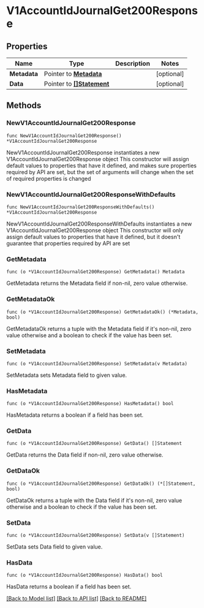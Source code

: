# V1AccountIdJournalGet200Response

## Properties

Name | Type | Description | Notes
------------ | ------------- | ------------- | -------------
**Metadata** | Pointer to [**Metadata**](Metadata.md) |  | [optional] 
**Data** | Pointer to [**[]Statement**](Statement.md) |  | [optional] 

## Methods

### NewV1AccountIdJournalGet200Response

`func NewV1AccountIdJournalGet200Response() *V1AccountIdJournalGet200Response`

NewV1AccountIdJournalGet200Response instantiates a new V1AccountIdJournalGet200Response object
This constructor will assign default values to properties that have it defined,
and makes sure properties required by API are set, but the set of arguments
will change when the set of required properties is changed

### NewV1AccountIdJournalGet200ResponseWithDefaults

`func NewV1AccountIdJournalGet200ResponseWithDefaults() *V1AccountIdJournalGet200Response`

NewV1AccountIdJournalGet200ResponseWithDefaults instantiates a new V1AccountIdJournalGet200Response object
This constructor will only assign default values to properties that have it defined,
but it doesn't guarantee that properties required by API are set

### GetMetadata

`func (o *V1AccountIdJournalGet200Response) GetMetadata() Metadata`

GetMetadata returns the Metadata field if non-nil, zero value otherwise.

### GetMetadataOk

`func (o *V1AccountIdJournalGet200Response) GetMetadataOk() (*Metadata, bool)`

GetMetadataOk returns a tuple with the Metadata field if it's non-nil, zero value otherwise
and a boolean to check if the value has been set.

### SetMetadata

`func (o *V1AccountIdJournalGet200Response) SetMetadata(v Metadata)`

SetMetadata sets Metadata field to given value.

### HasMetadata

`func (o *V1AccountIdJournalGet200Response) HasMetadata() bool`

HasMetadata returns a boolean if a field has been set.

### GetData

`func (o *V1AccountIdJournalGet200Response) GetData() []Statement`

GetData returns the Data field if non-nil, zero value otherwise.

### GetDataOk

`func (o *V1AccountIdJournalGet200Response) GetDataOk() (*[]Statement, bool)`

GetDataOk returns a tuple with the Data field if it's non-nil, zero value otherwise
and a boolean to check if the value has been set.

### SetData

`func (o *V1AccountIdJournalGet200Response) SetData(v []Statement)`

SetData sets Data field to given value.

### HasData

`func (o *V1AccountIdJournalGet200Response) HasData() bool`

HasData returns a boolean if a field has been set.


[[Back to Model list]](../README.md#documentation-for-models) [[Back to API list]](../README.md#documentation-for-api-endpoints) [[Back to README]](../README.md)


